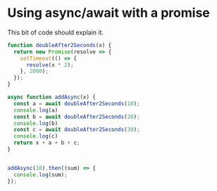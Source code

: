 # Using async/await with a promise

This bit of code should explain it.

```js
function doubleAfter2Seconds(x) {
  return new Promise(resolve => {
    setTimeout(() => {
      resolve(x * 2);
    }, 2000);
  });
}

async function addAsync(x) {
  const a = await doubleAfter2Seconds(10);
  console.log(a)
  const b = await doubleAfter2Seconds(20);
  console.log(b)
  const c = await doubleAfter2Seconds(30);
  console.log(c)
  return x + a + b + c;
}


addAsync(10).then((sum) => {
  console.log(sum);
});
```
